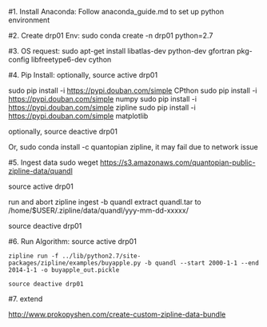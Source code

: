 #1. Install Anaconda:
   Follow anaconda_guide.md to set up python environment

#2. Create drp01 Env:
   sudo conda create -n drp01 python=2.7

#3. OS request:
   sudo apt-get install libatlas-dev python-dev gfortran pkg-config libfreetype6-dev cython

#4. Pip Install:
   optionally, source active drp01
   
   sudo pip install -i https://pypi.douban.com/simple CPthon
   sudo pip install -i https://pypi.douban.com/simple numpy
   sudo pip install -i https://pypi.douban.com/simple zipline
   sudo pip install -i https://pypi.douban.com/simple matplotlib
   
   optionally, source deactive drp01

   Or, sudo conda install -c quantopian zipline, it may fail due to network issue

#5. Ingest data
   sudo weget  https://s3.amazonaws.com/quantopian-public-zipline-data/quandl
   
   source active drp01
   
   run and abort zipline ingest -b quandl
   extract quandl.tar to /home/$USER/.zipline/data/quandl/yyy-mm-dd-xxxxx/
   
   source deactive drp01

#6. Run Algorithm:
    source active drp01
    
    zipline run -f ../lib/python2.7/site-packages/zipline/examples/buyapple.py -b quandl --start 2000-1-1 --end 2014-1-1 -o buyapple_out.pickle
    
    source deactive drp01
    

#7. extend

 http://www.prokopyshen.com/create-custom-zipline-data-bundle